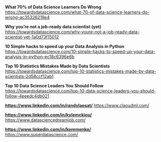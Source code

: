 
__What 70% of Data Science Learners Do Wrong__  
https://towardsdatascience.com/what-70-of-data-science-learners-do-wrong-ac35326219e4  

__Why you’re not a job-ready data scientist (yet)__  
https://towardsdatascience.com/why-youre-not-a-job-ready-data-scientist-yet-1a0d73f15012  

__10 Simple hacks to speed up your Data Analysis in Python__  
https://towardsdatascience.com/10-simple-hacks-to-speed-up-your-data-analysis-in-python-ec18c6396e6b

__Top 10 Statistics Mistakes Made by Data Scientists__  
https://towardsdatascience.com/top-10-statistics-mistakes-made-by-data-scientists-2d58ccf12ab1

__Top 10 Data Science Leaders You Should Follow__
https://towardsdatascience.com/top-10-data-science-leaders-you-should-follow-4eeedc4db021

  **https://www.linkedin.com/in/randylaosat/**
  https://www.claoudml.com/
  
  **https://www.linkedin.com/in/kylemckiou/**  
  https://www.datasciencedreamjob.com/

  **https://www.linkedin.com/in/keremenko/**  
  https://www.superdatascience.com/
